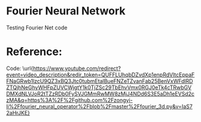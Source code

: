 # Fourier Neural Network
 
Testing Fourier Net code

# Reference:
Code: \url{https://www.youtube.com/redirect?event=video_description&redir_token=QUFFLUhqbDZvdXp1enpRdVltcEppaFFNaGRwb1lzcU9QZ3xBQ3Jtc0tubmEtalBueFNZeTZvanFab25BenVxWFdlRDZTQjhNeGhyWHFpZUVCWjgtY1k0TjZSc29TbEhvVmx0RGJ0eTk4cTRwbGVDMXdNLVJoR2tTZzRDb0FySVJGMmRwMW8zMjJ4NDd6S3E5aDh1eEVSd2czMA&q=https%3A%2F%2Fgithub.com%2Fzongyi-li%2Ffourier_neural_operator%2Fblob%2Fmaster%2Ffourier_3d.py&v=IaS72aHrJKE}
